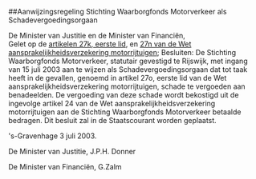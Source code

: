 <meta http-equiv='Content-Type' content='text/html; charset=utf-8' />

##Aanwijzingsregeling Stichting Waarborgfonds Motorverkeer als Schadevergoedingsorgaan

De Minister van Justitie en de Minister van Financiën,  
Gelet op de [artikelen 27k, eerste lid](../../../../../../../../wet/wet/aansprakelijkheidsverzekering/motorrijtuigen/BWBR0002415/README.md), en [27n van de Wet aansprakelijkheidsverzekering motorrijtuigen](../../../../../../../../wet/wet/aansprakelijkheidsverzekering/motorrijtuigen/BWBR0002415/README.md);
Besluiten:    De Stichting Waarborgfonds Motorverkeer, statutair gevestigd te Rijswijk, met ingang van 15 juli 2003 aan te wijzen als Schadevergoedingsorgaan dat tot taak heeft in de gevallen, genoemd in artikel 27o, eerste lid van de Wet aansprakelijkheidsverzekering motorrijtuigen, schade te vergoeden aan benadeelden. De vergoeding van deze schade wordt bekostigd uit de ingevolge artikel 24 van de Wet aansprakelijkheidsverzekering motorrijtuigen aan de Stichting Waarborgfonds Motorverkeer betaalde bedragen.    Dit besluit zal in de Staatscourant worden geplaatst. 

's-Gravenhage
3 juli 2003. 

De 
Minister van Justitie,
J.P.H.  Donner    

De 
Minister van Financiën,
G.Zalm   
